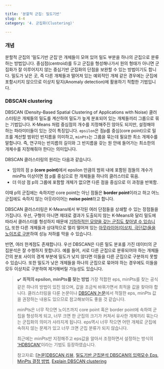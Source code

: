 ```yaml
---

title: '분할적 군집: 밀도기반'
slug: 4-4
category: '4. 군집화(Clustering)'

---
```


### 개념
분할적 군집의 '밀도기반 군집'은 개체들이 모여 있어 밀도 부분을 하나의 군집으로 분류하는 방법입니다. 중심점(centroid)를 두고 군집을 형성해나가서 원의 형태가 아니면 군집화가 잘 이루어지지 않는 중심기반 군집화의 단점을 보완할 수 있는 방법이기도 합니다. 
밀도가 낮은 곳, 즉 다른 개체들과 떨어져 있는 예외적인 개체 같은 경우에는 군집에 포함시키지 않으므로 이상치 탐지(Anomaly detection)에 활용하기 적합한 기법입니다. 

### DBSCAN clustering
DBSCAN (Density-Based Spatial Clustering of Applications with Noise) 클러스터링은 개체들의 밀도를 계산하여 밀도가 높게 분포되어 있는 개체들끼리 그룹으로 묶는 기법입니다. K-Means 처럼 중심점의 개수를 지정해주진 않아도 되지만, 설정해야 하는 파라미터들이 있는 것이 특징입니다. `epsilon`은 점p를 중심(core point)으로 밀조를 계산할 범위인 반지름을 의미하고, `minPts`는 그룹을 묶는데 필요한 최소 개체수를 말합니다. 즉, 연구자는 반지름의 길이와 그 반지름을 갖는 원 안에 들어가는 최소한의 개체수를 지정해줘야 한다는 의미입니다. 

DBSCAN 클러스터링의 원리는 다음과 같습니다. 
- 임의의 점 p <b>(core point)</b>에서 epsilon 만큼의 범위 내에 포함된 점들의 개수가 minPts 이상이면 점 p를 중심으로 한 개체들을 하나의 클러스터로 묶음.
- 더 이상 점 p의 그룹에 포함할 개체가 없으면 다른 점을 중심으로 이 과정을 반복함. 

이때 p의 군집에는 속하지만 core point는 아닌 점들은 <b>border point</b>이라고 하고 어느 군집에도 속하지 않는 아웃라이어는 <b>noise point</b>라고 합니다. 

DBSCAN 클러스터링은 K-Means에서 부각된 여러 단점들을 상쇄할 수 있는 장점들을 가집니다. 우선, 구형이 아니면 제대로 결과가 도출되지 않는 K-Means와 달리 밀도에 따라서 클러스터를 형성하지 때문에 <u>기하하적인 모양을 갖는 군집도 찾아낼 수 있습니다.</u> 또한 다른 개체들과 상대적으로 멀리 떨어져 있는 <u>아웃라이어(이상치, 극단값)들을 노이즈로 구분</u>하여 성능 저하를 막을 수 있습니다. 
 
반면, 여러 한계점도 존재합니다. 우선 DBSCAN은 다른 밀도 분포를 가진 데이터의 군집분석은 잘 수행하지 못합니다. 예를 들어, 서로 다른 군집으로 분류되어야 하는 개체들 간의 분포 사이의 경계 부분에 밀도가 낮지 않다면 이들을 다른 군집으로 구분하지 못할 수 있습니다. 또한 밀도가 낮은 개체들을 하나의 군집으로 묶어야 하는 경우에도 이들을 모두 이상치로 구분하여 제거해버릴 가능성도 있습니다. 


> ✔️ __최적의 epsilon, minPts를 찾는 방법__ 
> 가장 적합한 eps, minPts를 찾는 공식같은 하나의 방법이 있진 않으며, 값을 조금씩 바꿔가면서 최적을 값을 찾아야 합니다.  클러스터링을 다룬 논문이나 [DBSCAN 논문](https://www.aaai.org/Papers/KDD/1996/KDD96-037.pdf)에서 적절한 eps, minPts 값을 권장하는 내용도 있으므로 참고해보아도 좋을 것 같습니다. 
> 
> minPts은 너무 작으면 노이즈까지 core point 혹은 border point에 속하여 군집을 형성하게 되고, 너무 크면 한 군집의 크기가 커져서 유사한 개체끼리 묶는다는 군집화의 의미가 사라지게 됩니다. eps역시 너무 작으면 어떤 개체로 군집에 속하지 않는 문제가 있고 너무 크면 군집 분류가 되지 않습니다. 
> 
> 최근에는 minPts만 지정해주고 eps값을 알아서 조정하면서 설정하는 방식의 ['HDBSCAN'](https://hdbscan.readthedocs.io/en/latest/how_hdbscan_works.html)이라는 기법도 등장하였습니다.  
> 
> 참고자료: [[논문]DBSCAN 리뷰](https://leedakyeong.tistory.com/entry/%EB%85%BC%EB%AC%B8-DBSCANDensity-Based-Spatial-Clustering-of-Applications-with-Noise), [밀도기반 군집분석 DBSCAN의 입력모수 Eps, MinPts 결정 방법](https://rfriend.tistory.com/588), [Explain DBSCAN clustering](https://towardsdatascience.com/explaining-dbscan-clustering-18eaf5c83b31)
